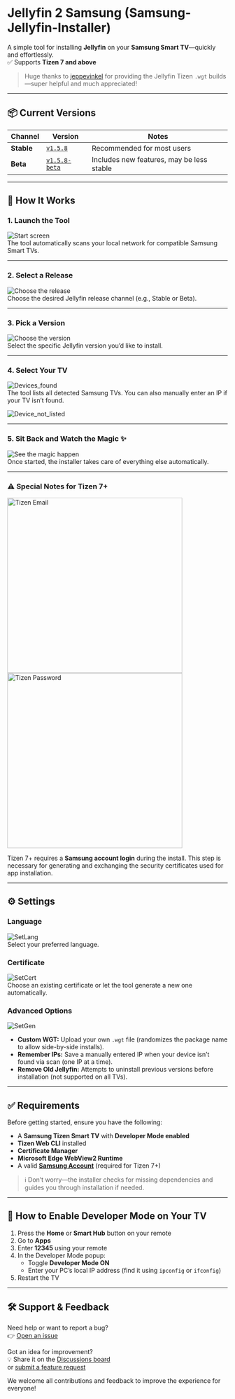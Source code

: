 # Jellyfin 2 Samsung (Samsung-Jellyfin-Installer)

A simple tool for installing **Jellyfin** on your **Samsung Smart TV**—quickly and effortlessly.  
✅ Supports **Tizen 7 and above**

> Huge thanks to [jeppevinkel](https://github.com/jeppevinkel/jellyfin-tizen-builds) for providing the Jellyfin Tizen `.wgt` builds—super helpful and much appreciated!

---

## 📦 Current Versions

<!-- versions:start -->

| Channel    | Version                                | Notes                                      |
|------------|----------------------------------------|--------------------------------------------|
| **Stable** | [`v1.5.8`](https://github.com/PatrickSt1991/Samsung-Jellyfin-Installer/releases/tag/v1.5.8)         | Recommended for most users                 |
| **Beta**   | [`v1.5.8-beta`](https://github.com/PatrickSt1991/Samsung-Jellyfin-Installer/releases/tag/v1.5.8-beta)             | Includes new features, may be less stable  |

<!-- versions:end -->

---

## 🚀 How It Works

### 1. Launch the Tool  
![Start screen](https://github.com/user-attachments/assets/4b0b0ba6-1165-4ce9-ac62-255baed6b21b)  
The tool automatically scans your local network for compatible Samsung Smart TVs.

---

### 2. Select a Release  
![Choose the release](https://github.com/user-attachments/assets/34b0518e-11a6-49f7-8bcc-055267fa6a3d)  
Choose the desired Jellyfin release channel (e.g., Stable or Beta).

---

### 3. Pick a Version  
![Choose the version](https://github.com/user-attachments/assets/935313d4-3db4-4e02-beeb-a4a1ceae2739)  
Select the specific Jellyfin version you’d like to install.

---

### 4. Select Your TV  
![Devices_found](https://github.com/user-attachments/assets/d9aba234-c73a-480e-842d-2a7998c3ce6c)  
The tool lists all detected Samsung TVs. You can also manually enter an IP if your TV isn’t found.

![Device_not_listed](https://github.com/user-attachments/assets/d9272aad-562a-4485-b52f-885652cd720b)  

---

### 5. Sit Back and Watch the Magic ✨  
![See the magic happen](https://github.com/user-attachments/assets/3826c8ec-51d1-4f08-8a3c-cf5cdd6bbe36)  
Once started, the installer takes care of everything else automatically.

---

### ⚠️ Special Notes for Tizen 7+

<img src="https://github.com/user-attachments/assets/b32a5873-a9d5-4f1e-9266-69f33961917f" alt="Tizen Email" width="400">
<img src="https://github.com/user-attachments/assets/9ad45a0a-f091-4eb6-94e8-eb0f381816d2" alt="Tizen Password" width="400">

Tizen 7+ requires a **Samsung account login** during the install. This step is necessary for generating and exchanging the security certificates used for app installation.

---

## ⚙️ Settings

### Language
![SetLang](https://github.com/user-attachments/assets/a1e672e0-dfed-4a47-a055-655d09601a2f)  
Select your preferred language.

### Certificate
![SetCert](https://github.com/user-attachments/assets/e3ede4b0-40b4-4a8c-966d-74643e1ea0f4)  
Choose an existing certificate or let the tool generate a new one automatically.

### Advanced Options
![SetGen](https://github.com/user-attachments/assets/1d6c7659-44fa-40e0-a5f0-d7b60f8e7e76)  
- **Custom WGT:** Upload your own `.wgt` file (randomizes the package name to allow side-by-side installs).  
- **Remember IPs:** Save a manually entered IP when your device isn’t found via scan (one IP at a time).  
- **Remove Old Jellyfin:** Attempts to uninstall previous versions before installation (not supported on all TVs).

---

## ✅ Requirements

Before getting started, ensure you have the following:

- A **Samsung Tizen Smart TV** with **Developer Mode enabled**
- **Tizen Web CLI** installed
- **Certificate Manager**
- **Microsoft Edge WebView2 Runtime**
- A valid **[Samsung Account](https://account.samsung.com/iam/signup)** (required for Tizen 7+)

> ℹ️ Don’t worry—the installer checks for missing dependencies and guides you through installation if needed.

---

## 🧭 How to Enable Developer Mode on Your TV

1. Press the **Home** or **Smart Hub** button on your remote  
2. Go to **Apps**  
3. Enter **12345** using your remote  
4. In the Developer Mode popup:
   - Toggle **Developer Mode ON**
   - Enter your PC’s local IP address (find it using `ipconfig` or `ifconfig`)
5. Restart the TV

---

## 🛠️ Support & Feedback

Need help or want to report a bug?  
👉 [Open an issue](https://github.com/PatrickSt1991/Samsung-Jellyfin-Installer/issues)

Got an idea for improvement?  
💡 Share it on the [Discussions board](https://github.com/PatrickSt1991/Samsung-Jellyfin-Installer/discussions)  
or [submit a feature request](https://github.com/PatrickSt1991/Samsung-Jellyfin-Installer/issues)

We welcome all contributions and feedback to improve the experience for everyone!  
